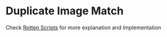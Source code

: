 # Duplicate Image Match

Check [Rotten Scripts](https://github.com/HarshCasper/Rotten-Scripts) for more explanation and Implementation